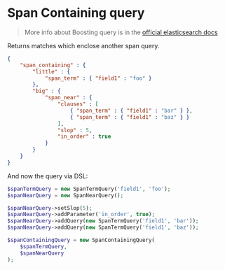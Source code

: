 # Span Containing query

> More info about Boosting query is in the [official elasticsearch docs][1]

Returns matches which enclose another span query.

```JSON
{
    "span_containing" : {
        "little" : {
            "span_term" : { "field1" : "foo" }
        },
        "big" : {
            "span_near" : {
                "clauses" : [
                    { "span_term" : { "field1" : "bar" } },
                    { "span_term" : { "field1" : "baz" } }
                ],
                "slop" : 5,
                "in_order" : true
            }
        }
    }
}
```

And now the query via DSL:

```php
$spanTermQuery = new SpanTermQuery('field1', 'foo');
$spanNearQuery = new SpanNearQuery();

$spanNearQuery->setSlop(5);
$spanNearQuery->addParameter('in_order', true);
$spanNearQuery->addQuery(new SpanTermQuery('field1', 'bar'));
$spanNearQuery->addQuery(new SpanTermQuery('field1', 'baz'));

$spanContainingQuery = new SpanContainingQuery(
    $spanTermQuery,
    $spanNearQuery
);
```


[1]: https://www.elastic.co/guide/en/elasticsearch/reference/current/query-dsl-span-containing-query.html
